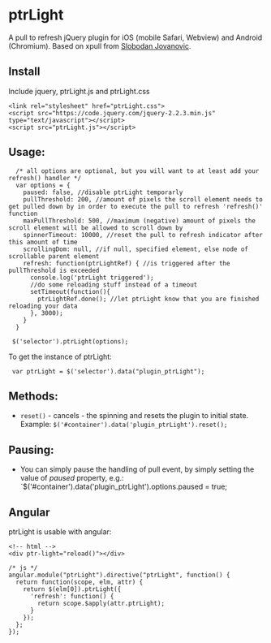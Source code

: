 # ptrLight

A pull to refresh jQuery plugin for iOS (mobile Safari, Webview) and Android (Chromium).
Based on xpull from [Slobodan Jovanovic](https://github.com/sjovanovic/xpull).

## Install

Include jquery, ptrLight.js and ptrLight.css

```
<link rel="stylesheet" href="ptrLight.css">
<script src="https://code.jquery.com/jquery-2.2.3.min.js" type="text/javascript"></script>
<script src="ptrLight.js"></script>
```

## Usage:

```
  /* all options are optional, but you will want to at least add your refresh() handler */
  var options = {
    paused: false, //disable ptrLight temporarly
    pullThreshold: 200, //amount of pixels the scroll element needs to get pulled down by in order to execute the pull to refresh 'refresh()' function
    maxPullThreshold: 500, //maximum (negative) amount of pixels the scroll element will be allowed to scroll down by
    spinnerTimeout: 10000, //reset the pull to refresh indicator after this amount of time
    scrollingDom: null, //if null, specified element, else node of scrollable parent element
    refresh: function(ptrLightRef) { //is triggered after the pullThreshold is exceeded
      console.log('ptrLight triggered');
      //do some reloading stuff instead of a timeout
      setTimeout(function(){
        ptrLightRef.done(); //let ptrLight know that you are finished reloading your data
      }, 3000);
    }
  }

 $('selector').ptrLight(options);
```

To get the instance of ptrLight:

```
 var ptrLight = $('selector').data("plugin_ptrLight");
```

## Methods:

- `reset()` - cancels - the spinning and resets the plugin to initial state. Example: `$('#container').data('plugin_ptrLight').reset();`

## Pausing:

- You can simply pause the handling of pull event, by simply setting the value of _paused_ property, e.g.: `$('#container').data('plugin_ptrLight').options.paused = true;

## Angular

ptrLight is usable with angular:

```
<!-- html -->
<div ptr-light="reload()"></div>

/* js */
angular.module("ptrLight").directive("ptrLight", function() {
  return function(scope, elm, attr) {
    return $(elm[0]).ptrLight({
      'refresh': function() {
        return scope.$apply(attr.ptrLight);
      }
    });
  };
});
```
